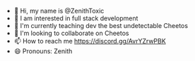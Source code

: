 - 👋 Hi, my name is @ZenithToxic
- 👀 I am interested in full stack development
- 🌱 I'm currently teaching dev the best undetectable Cheetos
- 💞️ I'm looking to collaborate on Cheetos
- 📫 How to reach me https://discord.gg/AvrYZrwPBK
- 😄 Pronouns: Zenith

<!---
ZenithToxic/ZenithToxic is a ✨ special ✨ repository because its `README.md` (this file) appears on your GitHub profile.
You can click the Preview link to take a look at your changes.
--->
